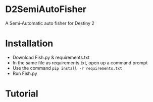 # D2SemiAutoFisher
A Semi-Automatic auto fisher for Destiny 2

# Installation
- Download Fish.py & requirements.txt
- In the same file as requirements.txt, open up a command prompt
- Use the command `pip install -r requirements.txt`
- Run Fish.py

# Tutorial

